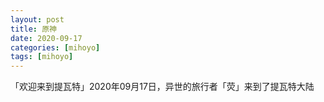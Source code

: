```yaml
---
layout: post
title: 原神
date: 2020-09-17
categories: [mihoyo]
tags: [mihoyo]
---
```


「欢迎来到提瓦特」2020年09月17日，异世的旅行者「荧」来到了提瓦特大陆

<!-- more -->
